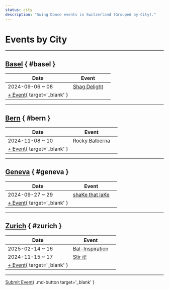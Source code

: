 ```yaml
---
status: city
description: "Swing Dance events in Switzerland (Grouped by City)."
---
```


# Events by City

---

## <a id=basel></a>[Basel](#basel) { #basel }

| Date | Event | |
| --- | --- | --- |
| 2024-09-06 ~ 08 | [Shag Delight](shag-delight-2024.md) |  |
| [+ Event](https://github.com/swingdance/events/issues/new?assignees=&labels=add+event&projects=&template=02-add_entity.yml&title=%5B2024%2Fch%5D%20%3CName%3E&region=ch&province=Basel&city=Basel&org_id=&date_starts=2024-&date_ends=2024-){ target='_blank' }

---

## <a id=bern></a>[Bern](#bern) { #bern }

| Date | Event | |
| --- | --- | --- |
| 2024-11-08 ~ 10 | [Rocky Balberna](rocky-balberna-2024.md) |  |
| [+ Event](https://github.com/swingdance/events/issues/new?assignees=&labels=add+event&projects=&template=02-add_entity.yml&title=%5B2024%2Fch%5D%20%3CName%3E&region=ch&province=Bern&city=Bern&org_id=&date_starts=2024-&date_ends=2024-){ target='_blank' }

---

## <a id=geneva></a>[Geneva](#geneva) { #geneva }

| Date | Event | |
| --- | --- | --- |
| 2024-09-27 ~ 29 | [shaKe that laKe](shake-that-lake-2024.md) |  |
| [+ Event](https://github.com/swingdance/events/issues/new?assignees=&labels=add+event&projects=&template=02-add_entity.yml&title=%5B2024%2Fch%5D%20%3CName%3E&region=ch&province=Geneva&city=Geneva&org_id=&date_starts=2024-&date_ends=2024-){ target='_blank' }

---

## <a id=zurich></a>[Zurich](#zurich) { #zurich }

| Date | Event | |
| --- | --- | --- |
| 2025-02-14 ~ 16 | [Bal-Inspiration](bal-inspiration-2025.md) |  |
| 2024-11-15 ~ 17 | [Stir it!](stir-it-2024.md) |  |
| [+ Event](https://github.com/swingdance/events/issues/new?assignees=&labels=add+event&projects=&template=02-add_entity.yml&title=%5B2024%2Fch%5D%20%3CName%3E&region=ch&province=Zurich&city=Zurich&org_id=&date_starts=2024-&date_ends=2024-){ target='_blank' }

---

[Submit Event](https://github.com/swingdance/events/issues/new?assignees=&labels=add+event&projects=&template=02-add_entity.yml&title=%5Bch%5D%20%3CName%3E&region=ch&province=&city=&org_id=2024){ .md-button target='_blank' }

